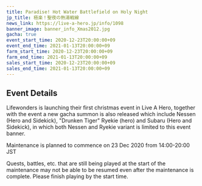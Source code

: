 ```yaml
---
title: Paradise! Hot Water Battlefield on Holy Night
jp_title: 極楽！聖夜の熱湯戦線
news_link: https://live-a-hero.jp/info/1098
banner_image: banner_info_Xmas2012.jpg
gacha: true
event_start_time: 2020-12-23T20:00:00+09
event_end_time: 2021-01-13T20:00:00+09
farm_start_time: 2020-12-23T20:00:00+09
farm_end_time: 2021-01-13T20:00:00+09
sales_start_time: 2020-12-23T20:00:00+09
sales_end_time: 2021-01-13T20:00:00+09
---
```


## Event Details

Lifewonders is launching their first christmas event in Live A Hero, together with the event a new gacha summon is also released which include Nessen (Hero and Sidekick), 
"Drunken Tiger" Ryekie (hero) and Subaru (Hero and Sidekick), in which both Nessen and Ryekie variant is limited to this event banner.

Maintenance is planned to commence on 23 Dec 2020 from 14:00-20:00 JST

Quests, battles, etc. that are still being played at the start of the maintenance may not be able to be resumed even after the maintenance is complete. 
Please finish playing by the start time.
